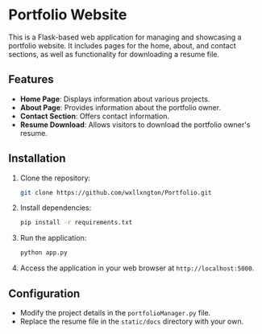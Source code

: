 # Portfolio Website

This is a Flask-based web application for managing and showcasing a portfolio website. It includes pages for the home, about, and contact sections, as well as functionality for downloading a resume file.

## Features

-   **Home Page**: Displays information about various projects.
-   **About Page**: Provides information about the portfolio owner.
-   **Contact Section**: Offers contact information.
-   **Resume Download**: Allows visitors to download the portfolio owner's resume.

## Installation

1. Clone the repository:

    ```bash
    git clone https://github.com/wxllxngton/Portfolio.git
    ```

2. Install dependencies:

    ```bash
    pip install -r requirements.txt
    ```

3. Run the application:

    ```bash
    python app.py
    ```

4. Access the application in your web browser at `http://localhost:5000`.

## Configuration

-   Modify the project details in the `portfolioManager.py` file.
-   Replace the resume file in the `static/docs` directory with your own.
